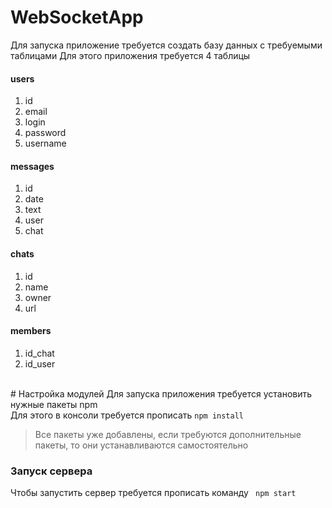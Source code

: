 # WebSocketApp
Для запуска приложение требуется создать базу данных с требуемыми таблицами
Для этого приложения требуется 4 таблицы <br>

  #### users
  1. id
  2. email
  3. login
  4. password
  5. username
  #### messages
  1. id
  2. date
  3. text
  4. user
  5. chat
 
  #### chats
  1. id
  2. name
  3. owner
  4. url
  
  #### members
  1. id_chat
  2. id_user
  
  <br>
  # Настройка модулей
  Для запуска приложения требуется установить нужные пакеты npm <br>
  Для этого в консоли требуется прописать <code>npm install</code> <br>
  
  > Все пакеты уже добавлены, если требуются дополнительные пакеты, то они устанавливаются самостоятельно


### Запуск сервера

Чтобы  запустить сервер требуется прописать команду <code> npm start </code>
